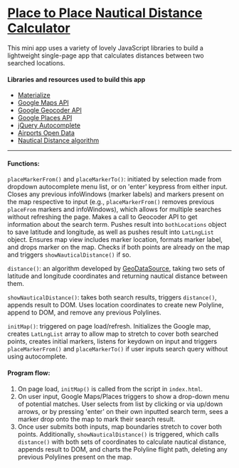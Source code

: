 # [Place to Place Nautical Distance Calculator](http://estherleytush.com/nautical-distances-calculator/)

This mini app uses a variety of lovely JavaScript libraries to build a lightweight single-page app that calculates distances between two searched locations.

#### Libraries and resources used to build this app
* [Materialize](http://materializecss.com/)
* [Google Maps API](https://developers.google.com/maps/)
* [Google Geocoder API](https://developers.google.com/maps/documentation/geocoding/start)
* [Google Places API](https://developers.google.com/places/)
* [jQuery Autocomplete](https://jqueryui.com/autocomplete/)
* [Airports Open Data](http://ourairports.com/data/)
* [Nautical Distance algorithm](http://www.geodatasource.com/developers/javascript)

<hr>

#### Functions:

`placeMarkerFrom()` and `placeMarkerTo()`: initiated by selection made from dropdown autocomplete menu list, or on 'enter' keypress from either input. Closes any previous infoWindows (marker labels) and markers present on the map respective to input (e.g., `placeMarkerFrom()` removes previous `placeFrom` markers and infoWindows), which allows for multiple searches without refreshing the page. Makes a call to Geocoder API to get information about the search term. Pushes result into `bothLocations` object to save latitude and longitude, as well as pushes result into `LatLngList` object. Ensures map view includes marker location, formats marker label, and drops marker on the map. Checks if both points are already on the map and triggers `showNauticalDistance()` if so.

`distance()`: an algorithm developed by [GeoDataSource](http://www.geodatasource.com/developers/javascript), taking two sets of latitude and longitude coordinates and returning nautical distance between them.

`showNauticalDistance()`: takes both search results, triggers `distance()`, appends result to DOM. Uses location coordinates to create new Polyline, append to DOM, and remove any previous Polylines.

`initMap()`: triggered on page load/refresh. Initializes the Google map, creates `LatLngList` array to allow map to stretch to cover both searched points, creates initial markers, listens for keydown on input and triggers `placeMarkerFrom()` and `placeMarkerTo()` if user inputs search query without using autocomplete.

#### Program flow:

1. On page load, `initMap()` is called from the script in `index.html`.
2. On user input, Google Maps/Places triggers to show a drop-down menu of potential matches. User selects from list by clicking or via up/down arrows, or by pressing 'enter' on their own inputted search term, sees a marker drop onto the map to mark their search result.
3. Once user submits both inputs, map boundaries stretch to cover both points. Additionally, `showNauticalDistance()` is triggered, which calls `distance()` with both sets of coordinates to calculate nautical distance, appends result to DOM, and charts the Polyline flight path, deleting any previous Polylines present on the map.
